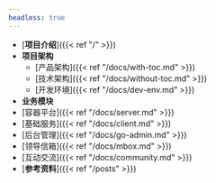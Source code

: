 ```yaml
---
headless: true
---
```


- [**项目介绍**]({{< ref "/" >}})
- **项目架构**
  - [产品架构]({{< ref "/docs/with-toc.md" >}})
  - [技术架构]({{< ref "/docs/without-toc.md" >}})
  - [开发环境]({{< ref "/docs/dev-env.md" >}})
- **业务模块**
- [容器平台]({{< ref "/docs/server.md" >}})
- [基础服务]({{< ref "/docs/client.md" >}})
- [后台管理]({{< ref "/docs/go-admin.md" >}})
- [领导信箱]({{< ref "/docs/mbox.md" >}})
- [互动交流]({{< ref "/docs/community.md" >}})
- [**参考资料**]({{< ref "/posts" >}})
